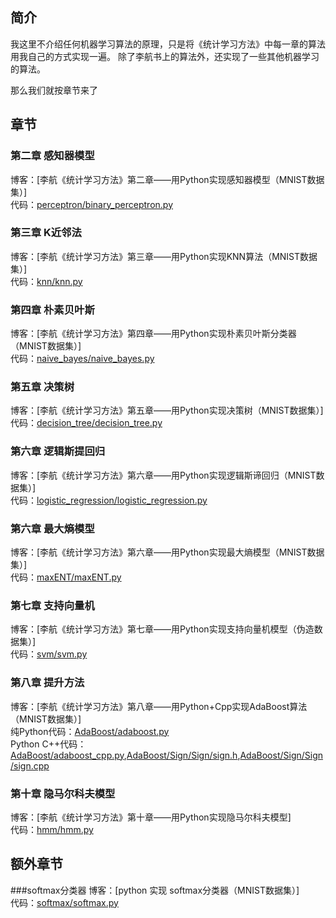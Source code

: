 <!--
@Author: darcy
@Date:   2018-12-06
@Email:  darcy@ezkj.com
@Last modified by:   darcy
@Last modified time: 2018-12-06
-->


## 简介
我这里不介绍任何机器学习算法的原理，只是将《统计学习方法》中每一章的算法用我自己的方式实现一遍。
除了李航书上的算法外，还实现了一些其他机器学习的算法。

那么我们就按章节来了

## 章节

### 第二章 感知器模型
博客：[李航《统计学习方法》第二章——用Python实现感知器模型（MNIST数据集）]
<br>代码：[perceptron/binary_perceptron.py](https://github.com/WenDesi/lihang_book_algorithm/blob/master/perceptron/binary_perceptron.py)

### 第三章 K近邻法
博客：[李航《统计学习方法》第三章——用Python实现KNN算法（MNIST数据集）]
<br>代码：[knn/knn.py](https://github.com/WenDesi/lihang_book_algorithm/blob/master/knn/knn.py)

### 第四章 朴素贝叶斯
博客：[李航《统计学习方法》第四章——用Python实现朴素贝叶斯分类器（MNIST数据集）]
<br>代码：[naive_bayes/naive_bayes.py](https://github.com/WenDesi/lihang_book_algorithm/blob/master/naive_bayes/naive_bayes.py)

### 第五章 决策树
博客：[李航《统计学习方法》第五章——用Python实现决策树（MNIST数据集）]
<br>代码：[decision_tree/decision_tree.py](https://github.com/WenDesi/lihang_book_algorithm/blob/master/decision_tree/decision_tree.py)

### 第六章 逻辑斯提回归
博客：[李航《统计学习方法》第六章——用Python实现逻辑斯谛回归（MNIST数据集）]
<br>代码：[logistic_regression/logistic_regression.py](https://github.com/WenDesi/lihang_book_algorithm/blob/master/logistic_regression/logistic_regression.py)

### 第六章 最大熵模型
博客：[李航《统计学习方法》第六章——用Python实现最大熵模型（MNIST数据集）]
<br>代码：[maxENT/maxENT.py](https://github.com/WenDesi/lihang_book_algorithm/blob/master/maxENT/maxENT.py)

### 第七章 支持向量机
博客：[李航《统计学习方法》第七章——用Python实现支持向量机模型（伪造数据集）]
<br>代码：[svm/svm.py](https://github.com/WenDesi/lihang_book_algorithm/blob/master/svm/svm.py)

### 第八章 提升方法
博客：[李航《统计学习方法》第八章——用Python+Cpp实现AdaBoost算法（MNIST数据集）]
<br>纯Python代码：[AdaBoost/adaboost.py](https://github.com/WenDesi/lihang_book_algorithm/blob/master/AdaBoost/adaboost.py)
<br>Python C++代码：[AdaBoost/adaboost_cpp.py](https://github.com/WenDesi/lihang_book_algorithm/blob/master/AdaBoost/adaboost_cpp.py),[AdaBoost/Sign/Sign/sign.h](https://github.com/WenDesi/lihang_book_algorithm/blob/master/AdaBoost/Sign/Sign/sign.h),[AdaBoost/Sign/Sign/sign.cpp](https://github.com/WenDesi/lihang_book_algorithm/blob/master/AdaBoost/Sign/Sign/sign.cpp)

### 第十章 隐马尔科夫模型
博客：[李航《统计学习方法》第十章——用Python实现隐马尔科夫模型]
<br>代码：[hmm/hmm.py](https://github.com/WenDesi/lihang_book_algorithm/blob/master/hmm/hmm.py)


## 额外章节

###softmax分类器
博客：[python 实现 softmax分类器（MNIST数据集）]
<br>代码：[softmax/softmax.py](https://github.com/WenDesi/lihang_book_algorithm/blob/master/softmax/softmax.py)
